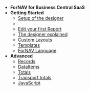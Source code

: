 - **ForNAV for Business Central SaaS**
- **Getting Started**
  - [Setup of the designer](/ForNAVForBCSaaS/)
  - <!-- ToDo Setup Report Pack -->
  <!-- - ToDo Add Help pages for the ForNAV Report Pack -->
  - [Edit your first Report](/ForNAVForBCSaaS/EditYourFirstReport.md)
  - [The designer explained](/ForNAVForBCSaaS/DesignerExplained.md) <!-- Generic -->
  - [Custom Layouts](/ForNAVForBCSaaS/CustomLayouts.md) <!-- Generic -->
  - [Templates](/ForNAVForBCSaaS/Templates.md)
  - [ForNAV Language](/ForNAVForBCSaaS/Language.md)
- **Advanced**
  - [Records](/ForNAVForBCSaaS/Records.md) 
  - [DataItems](/ForNAVForBCSaaS/DataItem.md)
  - [Totals](/ForNAVForBCSaas/Totals.md)
  - [Transport totals](/ForNAVForBCOnPrem/TransportTotals.md)
  <!-- - [Adding DataItems](/ForNAVForBCSaaS/) -->
  - [JavaScript](/ForNAVForBCSaaS/JavaScript.md)
<!-- - **Extension Development** -->
  <!-- - [Adding ForNAV reports to your own extension](/ForNAVForBCSaaS/) -->
  <!-- - [Create an extension from ForNAV](/ForNAVForBCSaaS/) -->
  <!-- - [ForNAV API](/ForNAVForBCSaaS/) -->